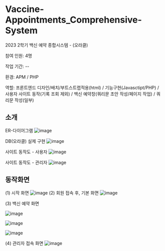 # Vaccine-Appointments_Comprehensive-System
2023 2학기 백신 예약 종합시스템 - (오라클)

참여 인원: 4명

작업 기간: --

환경: APM / PHP

역할: 프론트엔드 디자인/배치/부트스트랩적용(html) / 기능구현(Javasctipt/PHP) / 사용자 사이트 동작(기록 조회 제외) / 백신 예약창(쿼리문 초안 작성/페이지 작업) / 쿼리문 작성(일부)

소개
--
ER-다이어그램
![image](https://github.com/j0gea/Vaccine-Appointments_Comprehensive-System-/assets/137410154/00ab0d7f-5ebf-4912-b9b0-8c45522fbb6e)

DB(오라클) 실제 구현
![image](https://github.com/j0gea/Vaccine-Appointments_Comprehensive-System-/assets/137410154/e591666e-058c-4a91-8c2a-dcaf4b24fd91)

사이트 동작도 - 사용자
![image](https://github.com/j0gea/Vaccine-Appointments_Comprehensive-System-/assets/137410154/a2af15e9-ed0e-43be-a156-2e9e74dbe6ed)

사이트 동작도 - 관리자
![image](https://github.com/j0gea/Vaccine-Appointments_Comprehensive-System-/assets/137410154/96fe2003-ff56-401a-9484-5bc40864cf5e)



동작화면
--
(1) 시작 화면
![image](https://github.com/j0gea/Vaccine-Appointments_Comprehensive-System-/assets/137410154/8b4b5e5c-0a77-4742-8f1d-b8627629d31a)
(2) 회원 접속 후, 기본 화면 
![image](https://github.com/j0gea/Vaccine-Appointments_Comprehensive-System-/assets/137410154/50498832-5543-45bc-9edc-d739b57e8d38)

(3) 백신 예약 화면 

![image](https://github.com/j0gea/Vaccine-Appointments_Comprehensive-System-/assets/137410154/281b437e-3133-4048-90b7-8cebd780ad82)

![image](https://github.com/j0gea/Vaccine-Appointments_Comprehensive-System-/assets/137410154/0dbc33b5-bc45-44b1-8728-47bad8920c51)

![image](https://github.com/j0gea/Vaccine-Appointments_Comprehensive-System-/assets/137410154/02c1f682-f9c1-4cd2-8fb0-dc098852d1ad)

(4) 관리자 접속 화면
![image](https://github.com/j0gea/Vaccine-Appointments_Comprehensive-System-/assets/137410154/76d88de8-a20e-452c-bfb8-c909166a757e)


